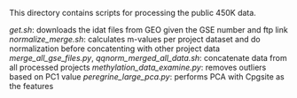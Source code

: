 This directory contains scripts for processing the public 450K data.

*get.sh*: downloads the idat files from GEO given the GSE number and ftp link
*normalize_merge.sh*: calculates m-values per project dataset and do normalization before concatenting with other project data
*merge_all_gse_files.py*, *qqnorm_merged_all_data.sh*: concatenate data from all processed projects
*methylation_data_examine.py*: removes outliers based on PC1 value
*peregrine_large_pca.py*: performs PCA with Cpgsite as the features
